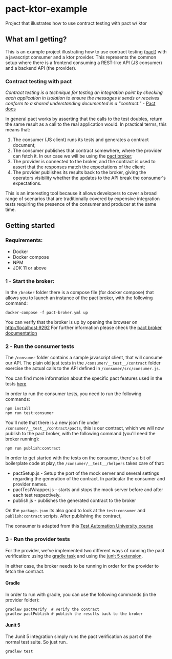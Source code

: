 # pact-ktor-example
Project that illustrates how to use contract testing with pact w/ ktor

## What am I getting?

This is an example project illustrating how to use contract testing ([pact](https://pact.io)) with a javascript consumer
and a ktor provider. This represents the common setup where there is a frontend consuming a REST-like API (JS consumer) and a
backend API (the provider).

### Contract testing with pact
_Contract testing is a technique for testing an integration point by checking each application in isolation to ensure the
 messages it sends or receives conform to a shared understanding documented in a "contract."_ - [Pact docs](https://docs.pact.io/)

In general pact works by asserting that the calls to the test doubles, return the same result as a call to the real 
application would. In practical terms, this means that:

1. The consumer (JS client) runs its tests and generates a contract document;
2. The consumer publishes that contract somewhere, where the provider can fetch it. In our case we will be using the 
[pact broker](https://docs.pact.io/pact_broker/);
3. The provider is connected to the broker, and the contract is used to assert that the responses match the expectations
of the client;
4. The provider publishes its results back to the broker, giving the operators visibility whether the updates to the API
break the consumer's expectations.

This is an interesting tool because it allows developers to cover a broad range of scenarios that are traditionally covered
by expensive integration tests requiring the presence of the consumer and producer at the same time.

## Getting started

### Requirements:
* Docker
* Docker compose
* NPM
* JDK 11 or above

### 1 - Start the broker:
In the `/broker` folder there is a compose file (for docker compose)  that allows you to launch an instance of the pact 
broker, with the following command:

```shell script
docker-compose -f pact-broker.yml up
```

You can verify that the broker is up by opening the browser on [http://localhost:9292](http://localhost:9292)
For further information please check the [pact broker documentation](https://docs.pact.io/pact_broker/)

### 2 - Run the consumer tests
The `/consumer` folder contains a sample javascript client, that will consume our API. The plain old jest tests in the 
`/consumer/__test__/contract` folder exercise the actual calls to the API defined in `/consumer/src/consumer.js`.

You can find more information about the specific pact features used in the tests [here](https://docs.pact.io/implementation_guides/javascript/readme#consumer-side-testing)

In order to run the consumer tests, you need to run the following commands:
```shell script
npm install
npm run test:consumer
```

You'll note that there is a new json file under `/consumer/__test__/contract/pacts`, this is our contract, which we will now
publish to the pact broker, with the following command (you'll need the broker running):
```shell script
npm run publish:contract
```

In order to get started with the tests on the consumer, there's a bit of boilerplate code at play, the `/consumer/__test__/helpers` takes care of that:
 
* pactSetup.js - Setup the port of the mock server and several settings regarding the generation of the contract. In particular the consumer and provider names.
* pactTestWrapper.js - starts and stops the mock server before and after each test respectively.
* publish.js - publishes the generated contract to the broker

On the `package.json` its also good to look at the `test:consumer` and `publish:contract` scripts.
After publishing the contract, 

The consumer is adapted from this [Test Automation University course](https://github.com/rafaelaazevedo/tau-pact-nodejs-course)

### 3 - Run the provider tests

For the provider, we've implemented two different ways of running the pact verification: using the [gradle task](https://docs.pact.io/implementation_guides/jvm/provider/gradle/)
and using the [junit 5 extension](https://docs.pact.io/implementation_guides/jvm/provider/junit5).

In either case, the broker needs to be running in order for the provider to fetch the contract. 

#### Gradle
In order to run with gradle, you can use the following commands (in the provider folder):
```shell script
gradlew pactVerify  # verify the contract
gradlew pactPublish # publish the results back to the broker
```

#### Junit 5
The Junit 5 integration simply runs the pact verification as part of the normal test suite. So just run_
```shell script
gradlew test
```
